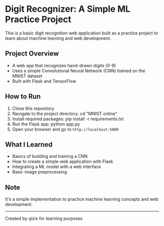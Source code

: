 # Digit Recognizer: A Simple ML Practice Project

This is a basic digit recognition web application built as a practice project to learn about machine learning and web development.

## Project Overview

- A web app that recognizes hand-drawn digits (0-9)
- Uses a simple Convolutional Neural Network (CNN) trained on the MNIST dataset
- Built with Flask and TensorFlow

## How to Run

1. Clone this repository
2. Navigate to the project directory:
   cd "MNIST online"
3. Install required packages:
   pip install -r requirements.txt
4. Run the Flask app:
   python app.py
5. Open your browser and go to `http://localhost:5000`

## What I Learned

- Basics of building and training a CNN
- How to create a simple web application with Flask
- Integrating a ML model with a web interface
- Basic image preprocessing

## Note

It's a simple implementation to practice machine learning concepts and web development.

---

Created by qizix for learning purposes